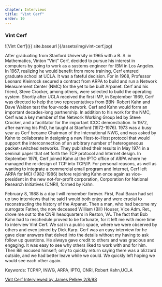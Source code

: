```yaml
---
chapter: Interviews
title: "Vint Cerf"
order: 10
---
```


### Vint Cerf

![Vint Cerf]({{ site.baseurl }}/assets/img/vint-cerf.jpg)

After graduating from Stanford University in 1965 with a B. S. in Mathematics, Vinton “Vint” Cerf, decided to pursue his interest in computers by going to work as a systems engineer for IBM in Los Angeles. In 1967, realizing he would benefit from more training, Cerf entered graduate school at UCLA. It was a fateful decision. For in 1968, Professor Leonard Kleinrock secured a contract from ARPA to build and run a Network Measurement Center (NMC) for the yet to be built Arpanet. Cerf and his friend, Steve Crocker, among others, were selected to build the operating system. Shortly after UCLA received the first IMP, in September 1969, Cerf was directed to help the two representatives from BBN: Robert Kahn and Dave Walden test the four-node network. Cerf and Kahn would form an important decades-long partnership. In addition to his work for the NMC, Cerf was a key member of the Network Working Group led by Steve Crocker, and a facilitator for the important ICCC demonstration. In 1972, after earning his PhD, he taught at Stanford (1972-1976). 1973 was a busy year as Cerf became Chairman of the International NWG, and was asked by Kahn to collaborate in designing a new Host-to-Host protocol that would support the interconnection of an arbitrary number of heterogeneous packet-switched networks. They published their results in May 1974 in a seminal paper that set forth the TCP protocol and Internet design. In September 1976, Cerf joined Kahn at the IPTO office of ARPA where he managed the re-design of TCP into TCP/IP. For personal reasons, as well as wanting to integrate a commercial email program and Internet, Cerf left ARPA for MCI (1982-1986) before rejoining Kahn once again as vice-president in the new not-for-profit corporation, Corporation for National Research Initiatives (CNRI), formed by Kahn.

February 8, 1988 is a day I will remember forever. First, Paul Baran had set up two interviews that he said I would both enjoy and were crucial to reconstructing the history of the Arpanet. Then a man, who had become my surrogate Father, the now deceased William (Bill) Houser, Vice Adm. Ret., drove me out to the CNRI headquarters in Reston, VA. The fact that Bob Kahn had to reschedule proved to be fortunate, for it left me with more time to interview Vint Cerf. We sat in a public space, where we were observed by others and even joined by Dick Karp. Cerf was an easy interview for he gave clear answers that delved into the details without my having to ask follow up questions. He always gave credit to others and was gracious and engaging. It was easy to see why others liked to work with and for him. Then Bill excused himself; only to quickly return saying there was a blizzard outside, and we had better leave while we could. We quickly left hoping we would see each other again.

Keywords: TCP/IP, INWG, ARPA, IPTO, CNRI, Robert Kahn,UCLA

[Vint Cerf Interviewed by James Pelkey 2/8/88](https://archive.computerhistory.org/resources/access/text/2015/11/102738017-05-01-acc.pdf)
